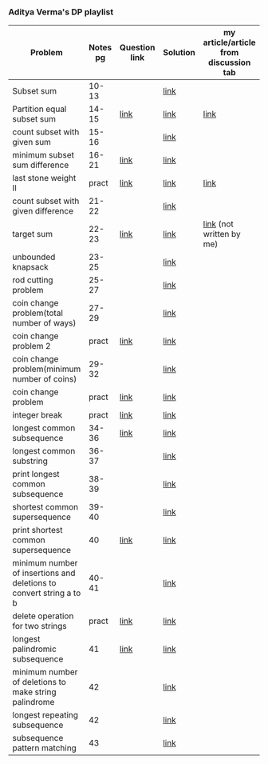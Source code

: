 ### Aditya Verma's DP playlist

<!-- ||  | [link]() | [link]() |  | -->
| Problem | Notes pg | Question link | Solution | my article/article from discussion tab |
| --- | --- | --- | --- | --- |
| Subset sum | 10-13 | | [link](https://github.com/Drishty06/Data-Structures-and-Algorithms/blob/main/Dynamic%20Progamming/01%20subsetSum.cpp) |  |
| Partition equal subset sum | 14-15 | [link](https://leetcode.com/problems/partition-equal-subset-sum/submissions/) | [link](https://github.com/Drishty06/Data-Structures-and-Algorithms/blob/main/Dynamic%20Progamming/02%20partition%20equal%20subset%20sum.cpp) | [link](https://leetcode.com/problems/partition-equal-subset-sum/discuss/1725697/recursion-greatermemoization-greaterbottom-up-(as-per-Aditya-Verma's-dp-playlist)-oror-well-commented) | 
| count subset with given sum | 15-16 |  | [link](https://github.com/Drishty06/Data-Structures-and-Algorithms/blob/main/Dynamic%20Progamming/03%20count%20subset%20with%20given%20sum.cpp) |  |
| minimum subset sum difference | 16-21 | [link](https://practice.geeksforgeeks.org/problems/minimum-sum-partition3317/1/#) | [link](https://github.com/Drishty06/Data-Structures-and-Algorithms/blob/main/Dynamic%20Progamming/04%20minimum%20subset%20sum%20difference.cpp) |  |
| last stone weight II | pract | [link](https://leetcode.com/problems/last-stone-weight-ii/) | [link](https://github.com/Drishty06/Data-Structures-and-Algorithms/blob/main/Dynamic%20Progamming/04.01%20last%20stone%20weight%20II.cpp) | [link](https://leetcode.com/problems/last-stone-weight-ii/discuss/1725708/similar-to-minimum-subset-sum-difference-aditya-vermas-stylerecursion-memoization-optimized-dp) |
| count subset with given difference | 21-22 |  | [link](https://github.com/Drishty06/Data-Structures-and-Algorithms/blob/main/Dynamic%20Progamming/05%20count%20subset%20with%20given%20difference.cpp) |  |
| target sum | 22-23 | [link](https://leetcode.com/problems/target-sum/) | [link](https://github.com/Drishty06/Data-Structures-and-Algorithms/blob/main/Dynamic%20Progamming/06%20target%20sum.cpp) | [link](https://leetcode.com/problems/target-sum/discuss/1247293/C%2B%2B-oror-Bottom-Up-DP) (not written by me) |
| unbounded knapsack | 23-25 |  | [link](https://github.com/Drishty06/Data-Structures-and-Algorithms/blob/main/Dynamic%20Progamming/07%20unbounded%20knapsack.cpp) |  |
| rod cutting problem | 25-27 | | [link](https://github.com/Drishty06/Data-Structures-and-Algorithms/blob/main/Dynamic%20Progamming/08%20rod%20cutting%20problem.cpp) | |
| coin change problem(total number of ways) | 27-29 | | [link](https://github.com/Drishty06/Data-Structures-and-Algorithms/blob/main/Dynamic%20Progamming/09%20coin%20change%20problem(total%20number%20of%20ways).cpp) | |
| coin change problem 2 | pract | [link](https://leetcode.com/problems/coin-change-2/) | [link](https://github.com/Drishty06/Data-Structures-and-Algorithms/blob/main/Dynamic%20Progamming/09.01%20coin%20change%20problem2.cpp) | |
| coin change problem(minimum number of coins) | 29-32 | | [link](https://github.com/Drishty06/Data-Structures-and-Algorithms/blob/main/Dynamic%20Progamming/10%20coin%20change%20problem%20(minimum%20number%20of%20coins).cpp) | |
| coin change problem | pract | [link](https://leetcode.com/problems/coin-change/) | [link](https://github.com/Drishty06/Data-Structures-and-Algorithms/blob/main/Dynamic%20Progamming/10.01%20coin%20change%20problem.cpp) | |
| integer break | pract | [link](https://leetcode.com/problems/integer-break/) | [link](https://github.com/Drishty06/Data-Structures-and-Algorithms/blob/main/Dynamic%20Progamming/11.01%20integer%20break.cpp) | |
| longest common subsequence | 34-36 | [link](https://leetcode.com/problems/longest-common-subsequence) | [link](https://github.com/Drishty06/Data-Structures-and-Algorithms/blob/main/Dynamic%20Progamming/12%20longest%20common%20subsequence.cpp) | |
| longest common substring | 36-37 |  | [link](https://github.com/Drishty06/Data-Structures-and-Algorithms/blob/main/Dynamic%20Progamming/13%20longest%20common%20substring.cpp) | |
| print longest common subsequence | 38-39 | | [link](https://github.com/Drishty06/Data-Structures-and-Algorithms/blob/main/Dynamic%20Progamming/14%20print%20longest%20common%20subsequence.cpp) | |
| shortest common supersequence | 39-40 | | [link](https://github.com/Drishty06/Data-Structures-and-Algorithms/blob/main/Dynamic%20Progamming/15%20shortest%20common%20supersequence.cpp) | | 
| print shortest common supersequence | 40 | [link](https://leetcode.com/problems/shortest-common-supersequence/) | [link](https://github.com/Drishty06/Data-Structures-and-Algorithms/blob/main/Dynamic%20Progamming/16%20print%20shortest%20common%20supersequence.cpp) ||
| minimum number of insertions and deletions to convert string a to b | 40-41 | | [link](https://github.com/Drishty06/Data-Structures-and-Algorithms/blob/main/Dynamic%20Progamming/17%20minimum%20number%20of%20insertions%20and%20deletions%20to%20convert%20string%20a%20to%20b.cpp) ||
| delete operation for two strings | pract | [link](https://leetcode.com/problems/delete-operation-for-two-strings/) | [link](https://github.com/Drishty06/Data-Structures-and-Algorithms/blob/main/Dynamic%20Progamming/17.01%20delete%20operation%20for%20two%20strings.cpp) | |
| longest palindromic subsequence | 41 | [link](https://leetcode.com/problems/longest-palindromic-subsequence) | [link](https://github.com/Drishty06/Data-Structures-and-Algorithms/blob/main/Dynamic%20Progamming/18%20longest%20palindromic%20subsequence.cpp) | |
| minimum number of deletions to make string palindrome | 42 |  | [link](https://github.com/Drishty06/Data-Structures-and-Algorithms/blob/main/Dynamic%20Progamming/19%20minimum%20number%20of%20deletions%20to%20make%20string%20palindrome.cpp) ||
| longest repeating subsequence | 42 | | [link](https://github.com/Drishty06/Data-Structures-and-Algorithms/blob/main/Dynamic%20Progamming/20%20longest%20repeating%20subsequence.cpp) ||
| subsequence pattern matching | 43 |  | [link](https://github.com/Drishty06/Data-Structures-and-Algorithms/blob/main/Dynamic%20Progamming/21%20sequence%20pattern%20matching.cpp) | |
